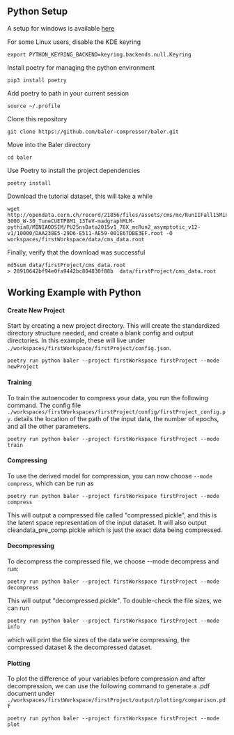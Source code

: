 ## Python Setup
A setup for windows is available [here](documentation/setup/python_setup_windows.md)

For some Linux users, disable the KDE keyring
```console
export PYTHON_KEYRING_BACKEND=keyring.backends.null.Keyring
```
Install poetry for managing the python environment
```console
pip3 install poetry
```
Add poetry to path in your current session
```console
source ~/.profile
```
Clone this repository
```console
git clone https://github.com/baler-compressor/baler.git
```
Move into the Baler directory
```console
cd baler
```
Use Poetry to install the project dependencies
```console
poetry install
```
Download the tutorial dataset, this will take a while
```console
wget http://opendata.cern.ch/record/21856/files/assets/cms/mc/RunIIFall15MiniAODv2/ZprimeToTT_M-3000_W-30_TuneCUETP8M1_13TeV-madgraphMLM-pythia8/MINIAODSIM/PU25nsData2015v1_76X_mcRun2_asymptotic_v12-v1/10000/DAA238E5-29D6-E511-AE59-001E67DBE3EF.root -O workspaces/firstWorkspace/data/cms_data.root
```
Finally, verify that the download was successful
```console 
md5sum data/firstProject/cms_data.root 
> 28910642bf94e0fa9442bc804830f88b  data/firstProject/cms_data.root
```

## Working Example with Python

#### Create New Project ####
Start by creating a new project directory. This will create the standardized directory structure needed, and create a blank config and output directories. In this example, these will live under `./workspaces/firstWorkspace/firstProject/config.json`.
```console
poetry run python baler --project firstWorkspace firstProject --mode newProject
```

#### Training ####
To train the autoencoder to compress your data, you run the following command. The config file `./workspaces/firstWorkspaces/firstProject/config/firstProject_config.py`. details the location of the path of the input data, the number of epochs, and all the other parameters.
```console
poetry run python baler --project firstWorkspace firstProject --mode train
```

#### Compressing ####
To use the derived model for compression, you can now choose ``--mode compress``, which can be run as
```console
poetry run python baler --project firstWorkspace firstProject --mode compress
```
This will output a compressed file called "compressed.pickle", and this is the latent space representation of the input dataset. It will also output cleandata_pre_comp.pickle which is just the exact data being compressed.

#### Decompressing ####
To decompress the compressed file, we choose --mode decompress and run:
```console
poetry run python baler --project firstWorkspace firstProject --mode decompress
```
This will output "decompressed.pickle". To double-check the file sizes, we can run
```console
poetry run python baler --project firstWorkspace firstProject --mode info
```
which will print the file sizes of the data we’re compressing, the compressed dataset & the decompressed dataset.

#### Plotting ####
To plot the difference of your variables before compression and after decompression, we can use the following command to generate a .pdf document under ``./workspaces/firstWorkspace/firstProject/output/plotting/comparison.pdf``

```console
poetry run python baler --project firstWorkspace firstProject --mode plot
```
